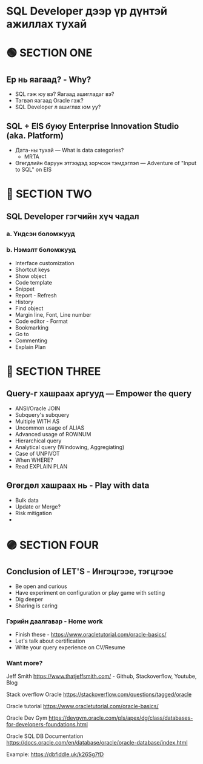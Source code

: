 # SQL Developer дээр үр дүнтэй ажиллах тухай


# 🟢 SECTION ONE

## Ер нь яагаад? - Why?
  * SQL гэж юу вэ? Яагаад ашигладаг вэ?
  * Тэгвэл яагаад Oracle гэж?
  * SQL Developer л ашиглах юм уу?

## SQL + EIS буюу Enterprise Innovation Studio (aka. Platform)
* Дата-ны тухай — What is data categories?
  * MRTA
* Өгөгдлийн баруун этгээдэд зорчсон тэмдэглэл — Adventure of "Input to SQL" on EIS


# 🔵 SECTION TWO

## SQL Developer гэгчийн хүч чадал
  ### a. Үндсэн боломжууд
  ### b. Нэмэлт боломжууд
* Interface customization
* Shortcut keys
* Show object
* Code template
* Snippet
* Report - Refresh
* History
* Find object
* Margin line, Font, Line number
* Code editor - Format
* Bookmarking
* Go to
* Commenting
* Explain Plan


# 🔴 SECTION THREE

## Query-г хашраах аргууд — Empower the query
  * ANSI/Oracle JOIN 
  * Subquery's subquery
  * Multiple WITH AS
  * Uncommon usage of ALIAS
  * Advanced usage of ROWNUM
  * Hierarchical query
  * Analytical query (Windowing, Aggregiating)
  * Case of UNPIVOT
  * When WHERE?
  * Read EXPLAIN PLAN

## Өгөгдөл хашраах нь - Play with data
  * Bulk data
  * Update or Merge?
  * Risk mitigation
  * 

  
# 🟣 SECTION FOUR

## Conclusion of LET'S - Ингэцгээе, тэгцгээе
* Be open and curious
* Have experiment on configuration or play game with setting
* Dig deeper
* Sharing is caring


### Гэрийн даалгавар - Home work
 * Finish these - https://www.oracletutorial.com/oracle-basics/
 * Let's talk about certification
 * Write your query experience on CV/Resume

### Want more?
  Jeff Smith
  https://www.thatjeffsmith.com/ - Github, Stackoverflow, Youtube, Blog
  
  Stack overflow Oracle
  https://stackoverflow.com/questions/tagged/oracle
  
  Oracle tutorial
  https://www.oracletutorial.com/oracle-basics/
  
  Oracle Dev Gym
  https://devgym.oracle.com/pls/apex/dg/class/databases-for-developers-foundations.html
  
  Oracle SQL DB Documentation
  https://docs.oracle.com/en/database/oracle/oracle-database/index.html
  
  
  Example: https://dbfiddle.uk/k26Sg7fD
